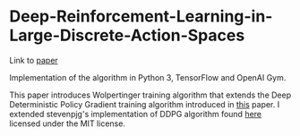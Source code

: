 # Deep-Reinforcement-Learning-in-Large-Discrete-Action-Spaces
Link to [paper](https://arxiv.org/abs/1512.07679)

Implementation of the algorithm in Python 3, TensorFlow and OpenAI Gym.



This paper introduces Wolpertinger training algorithm that extends the Deep Deterministic Policy Gradient training algorithm introduced in [this](https://arxiv.org/abs/1509.02971) paper. I extended stevenpjg's implementation of DDPG algorithm found [here](https://github.com/stevenpjg/ddpg-aigym) licensed under the MIT license.
